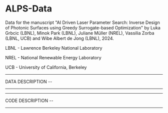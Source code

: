 # ALPS-Data
Data for the manuscript "AI Driven Laser Parameter Search: Inverse Design of Photonic Surfaces using Greedy Surrogate-based Optimization" by Luka Grbcic (LBNL), Minok Park (LBNL), Juliane Müller (NREL), Vassilia Zorba (LBNL, UCB) and Wibe Albert de Jong (LBNL), 2024.

LBNL - Lawrence Berkeley National Laboratory

NREL - National Renewable Energy Laboratory

UCB - University of California, Berkeley
_______

DATA DESCRIPTION -- 
_________


_______

CODE DESCRIPTION -- 
_________


